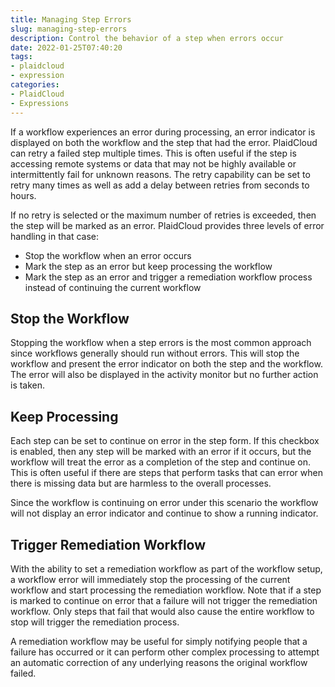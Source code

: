 ```yaml
---
title: Managing Step Errors
slug: managing-step-errors
description: Control the behavior of a step when errors occur
date: 2022-01-25T07:40:20
tags:
- plaidcloud
- expression
categories:
- PlaidCloud
- Expressions
---
```



If a workflow experiences an error during processing, an error indicator is displayed on both the workflow and the step that had the error. PlaidCloud can retry a failed step multiple times. This is often useful if the step is accessing remote systems or data that may not be highly available or intermittently fail for unknown reasons. The retry capability can be set to retry many times as well as add a delay between retries from seconds to hours.



If no retry is selected or the maximum number of retries is exceeded, then the step will be marked as an error. PlaidCloud provides three levels of error handling in that case:


* Stop the workflow when an error occurs
* Mark the step as an error but keep processing the workflow
* Mark the step as an error and trigger a remediation workflow process instead of continuing the current workflow

## Stop the Workflow


Stopping the workflow when a step errors is the most common approach since workflows generally should run without errors. This will stop the workflow and present the error indicator on both the step and the workflow. The error will also be displayed in the activity monitor but no further action is taken.



## Keep Processing


Each step can be set to continue on error in the step form. If this checkbox is enabled, then any step will be marked with an error if it occurs, but the workflow will treat the error as a completion of the step and continue on. This is often useful if there are steps that perform tasks that can error when there is missing data but are harmless to the overall processes.



Since the workflow is continuing on error under this scenario the workflow will not display an error indicator and continue to show a running indicator.



## Trigger Remediation Workflow


With the ability to set a remediation workflow as part of the workflow setup, a workflow error will immediately stop the processing of the current workflow and start processing the remediation workflow. Note that if a step is marked to continue on error that a failure will not trigger the remediation workflow. Only steps that fail that would also cause the entire workflow to stop will trigger the remediation process.



A remediation workflow may be useful for simply notifying people that a failure has occurred or it can perform other complex processing to attempt an automatic correction of any underlying reasons the original workflow failed.

